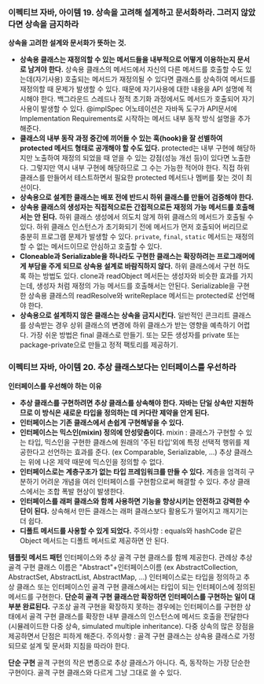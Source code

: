 ### 이펙티브 자바, 아이템 19. 상속을 고려해 설계하고 문서화하라. 그러지 않았다면 상속을 금지하라

**상속을 고려한 설계와 문서화가 뜻하는 것.**

- **상속용 클래스는 재정의할 수 있는 메서드들을 내부적으로 어떻게 이용하는지 문서로 남겨야 한다.**
  상속용 클래스의 메서드에서 자신의 다른 메서드를 호출할 수도 있는데(자기사용) 호출되는 메서드가 재정의될 수 있다면 클래스를 상속하여 메서드를 재정의할 때 문제가 발생할 수 있다. 때문에 자기사용에 대한 내용을 API 설명에 적시해야 한다. 
  백그라운드 스레드나 정적 초기화 과정에서도 메서드가 호출되어 자기사용이 발생할 수 있다.
  @implSpec 어노테이션은 자바독 도구가 API문서에 Implementation Requirements로 시작하는 메서드 내부 동작 방식 설명을 추가해준다.
- **클래스의 내부 동작 과정 중간에 끼어들 수 있는 훅(hook)을 잘 선별하여 protected 메서드 형태로 공개해야 할 수도 있다.**
  protected는 내부 구현에 해당하지만 노출하여 재정의 되었을 때 얻을 수 있는 강점(성능 개선 등)이 있다면 노출한다.
  그렇지만 역시 내부 구현에 해당하므로 그 수는 가능한 적어야 한다.
  직접 하위 클래스를 만들어서 테스트하면서 필요한 protected 메서드나 멤버를 찾는 것이 최선이다.
- **상속용으로 설계한 클래스는 배포 전에 반드시 하위 클래스를 만들어 검증해야 한다.**
- **상속용 클래스의 생성자는 직접적으로든 간접적으로든 재정의 가능 메서드를 호출해서는 안 된다.**
  하위 클래스 생성에서 의도치 않게 하위 클래스의 메서드가 호출될 수 있다. 하위 클래스 인스턴스가 초기화되기 전에 메서드가 먼저 호출되어 버리므로 충분히 프로그램 문제가 발생할 수 있다.
  `private`, `final`, `static` 메서드는 재정의할 수 없는 메서드이므로 안심하고 호출할 수 있다.
- **Cloneable과 Serializable을 하나라도 구현한 클래스는 확장하려는 프로그래머에게 부담을 주게 되므로 상속용 설계로 바람직하지 않다.**
  하위 클래스에서 구현 하도록 하는 방법도 있다.
  clone과 readObject 메서든는 생성자와 비슷한 효과를 가지는데, 생성자 처럼 재정의 가능 메서드를 호출해서는 안된다.
  Serializable을 구현한 상속용 클래스의 readResolve와 writeReplace 메서드는 protected로 선언해야 한다.
- **상속용으로 설계하지 않은 클래스는 상속을 금지시킨다.**
  일반적인 콘크리트 클래스를 상속받는 경우 상위 클래스의 변경에 하위 클래스가 받는 영향을 예측하기 어렵다.
  가장 쉬운 방법은 final 클래스로 만들기.
  또는 모든 생성자를 private 또는 package-private으로 만들고 정적 팩토리를 제공하기.



### 이펙티브 자바, 아이템 20. 추상 클래스보다는 인터페이스를 우선하라

**인터페이스를 우선해야 하는 이유**

- **추상 클래스를 구현하려면 추상 클래스를 상속해야 한다. 자바는 단일 상속만 지원하므로 이 방식은 새로운 타입을 정의하는 데 커다란 제약을 안게 된다.**
- **인터페이스는 기존 클래스에서 손쉽게 구현해넣을 수 있다.**
- **인터페이스는 믹스인(mixin) 정의에 안성맞춤이다.**
  mixin : 클래스가 구현할 수 있는 타입, 믹스인을 구현한 클래스에 원래의 '주된 타입'외에 특정 선택적 행위를 제공한다고 선언하는 효과를 준다. (ex Comparable, Serializable, ...)
  추상 클래스는 위에 나온 제약 때문에 믹스인을 정의할 수 없다.
- **인터페이스로는 계층구조가 없는 타입 프레임워크를 만들 수 있다.**
  계층을 엄격히 구분하기 어려운 개념을 여러 인터페이스를 구현함으로써 해결할 수 있다.
  추상 클래스에서는 조합 폭발 현상이 발생한다.
- **인터페이스를 래퍼 클래스와 함께 사용하면 기능을 향상시키는 안전하고 강력한 수단이 된다.**
  상속해서 만든 클래스는 래퍼 클래스보다 활용도가 떨어지고 깨지기는 더 쉽다.
- **디폴트 메서드를 사용할 수 있게 되었다.**
  주의사항 : equals와 hashCode 같은 Object 메서드는 디폴트 메서드로 제공하면 안 된다.

**템플릿 메서드 패턴**
인터페이스와 추상 골격 구현 클래스를 함께 제공한다.
관례상 추상 골격 구현 클래스 이름은 "Abstract"+인터페이스이름 (ex AbstractCollection, AbstractSet, AbstractList, AbstractMap, ...)
인터페이스로는 타입을 정의하고 추상 클래스 또는 인터페이스인 골격 구현 클래스에서는 타입이 되는 인터페이스에 정의된 메서드를 구현한다.
**단순히 골격 구현 클래스만 확장하면 인터페이스를 구현하는 일이 대부분 완료된다.**
구조상 골격 구현을 확장하지 못하는 경우에는 인터페이스를 구현한 상태에서 골격 구현 클래스를 확장한 내부 클래스의 인스턴스에 메서드 호출을 전달한다(시뮬레이드한 다중 상속, simulated multiple inheritance). 다중 상속의 많은 장점을 제공하면서 단점은 피하게 해준다.
주의사항 : 골격 구현 클래스는 상속용 클래스로 가정되므로 설계 및 문서화 지침을 따라야 한다.

**단순 구현**
골격 구현의 작은 변종으로 추상 클래스가 아니다. 즉, 동작하는 가장 단순한 구현이다. 
골격 구현 클래스와 다르게 그냥 그대로 쓸 수 있다.
